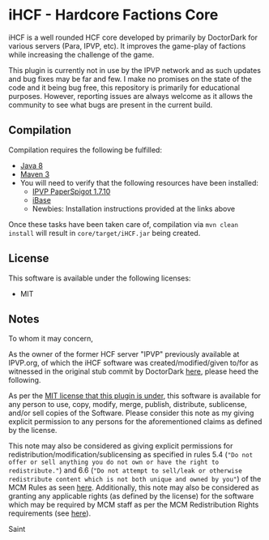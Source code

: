 # iHCF - Hardcore Factions Core #
<p>iHCF is a well rounded HCF core developed by primarily by DoctorDark 
for various servers (Para, IPVP, etc). It improves the game-play of factions while increasing 
the challenge of the game.</p>

<p>This plugin is currently not in use by the IPVP network and as such updates and 
 bug fixes may be far and few. I make no promises on the state of the code and it
 being bug free, this repository is primarily for educational purposes. However, 
 reporting issues are always welcome as it allows the community to see what bugs 
 are present in the current build.</p>
 
## Compilation ##
Compilation requires the following be fulfilled: 

* [Java 8](http://www.oracle.com/technetwork/java/javase/downloads/index.html)
* [Maven 3](http://maven.apache.org/download.html)
* You will need to verify that the following resources have been installed:
    * [IPVP PaperSpigot 1.7.10](https://github.com/IPVP-MC/Paper-1.7)
    * [iBase](https://github.com/IPVP-MC/iBase)
    * Newbies: Installation instructions provided at the links above

Once these tasks have been taken care of, compilation via `mvn clean install` will result in `core/target/iHCF.jar` being created.

## License ##
This software is available under the following licenses:

* MIT

## Notes ##
To whom it may concern,

As the owner of the former HCF server "IPVP" previously available at IPVP.org, of which the iHCF software was created/modified/given to/for as witnessed in the original stub commit by DoctorDark [here](https://github.com/IPVP-MC/iHCF/commit/dcab2972de84481ea88ee2fbefdcd5be9eb9aaea), please heed the following.

As per the [MIT license that this plugin is under](/LICENSE.txt), this software is available for any person to use, copy, modify, merge, publish, distribute, sublicense, and/or sell copies of the Software. Please consider this note as my giving explicit permission to any persons for the aforementioned claims as defined by the license.

This note may also be considered as giving explicit permissions for redistribution/modification/sublicensing as specified in rules 5.4 (`"Do not offer or sell anything you do not own or have the right to redistribute."`) and 6.6 (`"Do not attempt to sell/leak or otherwise redistribute content which is not both unique and owned by you"`) of the MCM Rules as seen [here](https://www.mc-market.org/wiki/rules/). Additionally, this note may also be considered as granting any applicable rights (as defined by the license) for the software which may be required by MCM staff as per the MCM Redistribution Rights requirements (see [here](https://www.mc-market.org/wiki/redistribution-rights/)).

Saint

